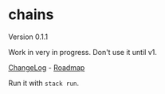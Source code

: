# chains

Version 0.1.1

Work in very in progress. Don't use it until v1.

[ChangeLog](ChangeLog.md) - [Roadmap](Roadmap.md)


Run it with `stack run`.
